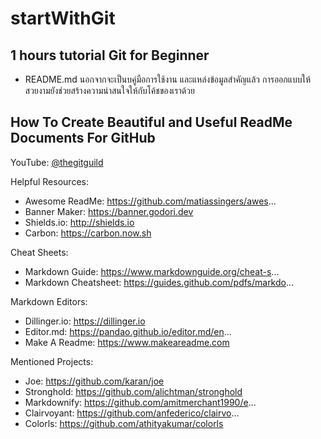 # startWithGit
1 hours tutorial Git for Beginner
-
- README.md นอกจากจะเป็นบคู่มือการใช้งาน และแหล่งข้อมูลสำคัญแล้ว การออกแบบให้สวยงามยังช่วยสร้างความน่าสนใจให้กับโค้ชของเราด้วย
## How To Create Beautiful and Useful ReadMe Documents For GitHub
YouTube:  <a href="https://www.youtube.com/watch?v=a8CwpGARAsQ">@thegitguild</a>

Helpful Resources:
- Awesome ReadMe: https://github.com/matiassingers/awes...
- Banner Maker: https://banner.godori.dev
- Shields.io: http://shields.io
- Carbon: https://carbon.now.sh

Cheat Sheets:
- Markdown Guide: https://www.markdownguide.org/cheat-s...
- Markdown Cheatsheet: https://guides.github.com/pdfs/markdo...

Markdown Editors:
- Dillinger.io: https://dillinger.io
- Editor.md: https://pandao.github.io/editor.md/en...
- Make A Readme: https://www.makeareadme.com

Mentioned Projects:
- Joe: https://github.com/karan/joe
- Stronghold: https://github.com/alichtman/stronghold
- Markdownify: https://github.com/amitmerchant1990/e...
- Clairvoyant: https://github.com/anfederico/clairvo...
- Colorls: https://github.com/athityakumar/colorls

